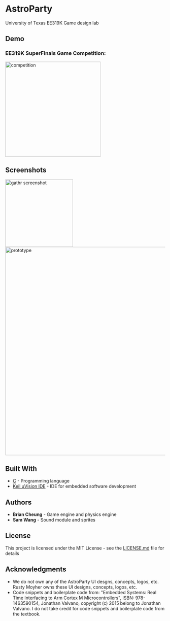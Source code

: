 # AstroParty

University of Texas EE319K Game design lab

## Demo

### EE319K SuperFinals Game Competition:

[<img width="300" alt="competition" src="http://img.youtube.com/vi/ogT-apOq7TE/1.jpg">](https://youtu.be/ogT-apOq7TE)

## Screenshots

<img width="213" alt="gathr screenshot" src="https://user-images.githubusercontent.com/16355946/35762693-ec45b69c-0860-11e8-8682-20cc0c9211ae.png"><img width="657" alt="prototype" src="https://user-images.githubusercontent.com/16355946/35762571-3855235e-085e-11e8-99c8-4fe74ef209d6.png">

## Built With

* [C](https://en.wikipedia.org/wiki/C_(programming_language)) - Programming language
* [Keil uVision IDE](http://www2.keil.com/mdk5/uvision/) - IDE for embedded software development

## Authors

* **Brian Cheung** - Game engine and physics engine
* **Sam Wang** - Sound module and sprites

## License

This project is licensed under the MIT License - see the [LICENSE.md](LICENSE.md) file for details

## Acknowledgments

* We do not own any of the AstroParty UI desgns, concepts, logos, etc. Rusty Moyher owns these UI designs, concepts, logos, etc.
* Code snippets and boilerplate code from:
"Embedded Systems: Real Time Interfacing to Arm Cortex M Microcontrollers", ISBN: 978-1463590154, Jonathan Valvano, copyright (c) 2015 
belong to Jonathan Valvano. I do not take credit for code snippets and boilerplate code from the textbook.
